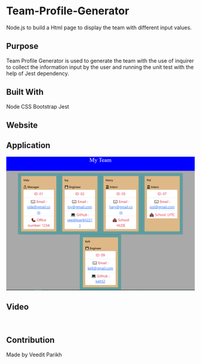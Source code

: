 # Team-Profile-Generator

Node.js to build a Html page to display the team with different input values.
## Purpose

Team Profile Generator is used to generate the team with the use of inquirer to collect the information input by the user and running the unit test with the help of Jest dependency.
## Built With

Node
CSS
Bootstrap
Jest

## Website



## Application

![](images/screenshot.PNG)


## Video

![]()
## Contribution

Made by Veedit Parikh